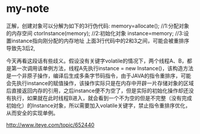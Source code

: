 # my-note
正解，创建对象可以分解为如下的3行伪代码:
memory=allocate(); //1:分配对象的内存空间
ctorInstance(memory); //2:初始化对象
instance=memory; //3:设置instance指向刚分配的内存地址
上面3行代码中的2和3之间，可能会被重排序导致先3后2,


今天再看这段话有些歧义。假设没有关键字volatile的情况下，两个线程A、B，都是第一次调用该单例方法，线程A先执行instance = new Instance()，该构造方法是一个非原子操作，编译后生成多条字节码指令，由于JAVA的指令重排序，可能会先执行instance的赋值操作，该操作实际只是在内存中开辟一片存储对象的区域后直接返回内存的引用，之后instance便不为空了，但是实际的初始化操作却还没有执行，如果就在此时线程B进入，就会看到一个不为空的但是不完整（没有完成初始化）的Instance对象，所以需要加入volatile关键字，禁止指令重排序优化，从而安全的实现单例。


http://www.iteye.com/topic/652440